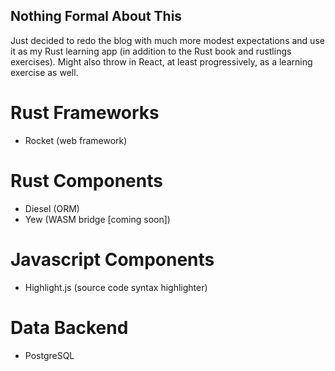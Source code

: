 Nothing Formal About This
-------------------------

Just decided to redo the blog with much more modest expectations and use it as my Rust learning app (in addition to the Rust book and rustlings exercises).  Might also throw in React, at least progressively, as a learning exercise as well.

Rust Frameworks
===============

* Rocket (web framework)

Rust Components
===============

* Diesel (ORM)
* Yew (WASM bridge [coming soon])

Javascript Components
=====================

* Highlight.js (source code syntax highlighter)

Data Backend
============

* PostgreSQL
